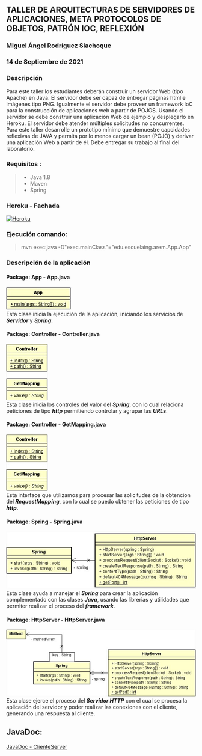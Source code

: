 ## TALLER DE ARQUITECTURAS DE SERVIDORES DE APLICACIONES, META PROTOCOLOS DE OBJETOS, PATRÓN IOC, REFLEXIÓN
### Miguel Ángel Rodríguez Siachoque
### 14 de Septiembre de 2021

### Descripción
Para este taller los estudiantes deberán construir un servidor Web (tipo Apache) en Java. El servidor debe ser capaz de entregar páginas html e imágenes tipo PNG. Igualmente el servidor debe proveer un framework IoC para la construcción de aplicaciones web a partir de POJOS. Usando el servidor se debe construir una aplicación Web de ejemplo y desplegarlo en Heroku. El servidor debe atender múltiples solicitudes no concurrentes.<br>
Para este taller desarrolle un prototipo mínimo que demuestre capcidades reflexivas de JAVA y permita por lo menos cargar un bean (POJO) y derivar una aplicación Web a partir de él. Debe entregar su trabajo al final del laboratorio.

### Requisitos :
> - Java 1.8
> - Maven 
> - Spring

### Heroku - Fachada
[![Heroku](https://www.herokucdn.com/deploy/button.png)](https://tallerioc.herokuapp.com)

### Ejecución comando:
> mvn exec:java -D"exec.mainClass"="edu.escuelaing.arem.App.App" 

### Descripción de la aplicación
#### Package: App - App.java
![Diagrama Clases](Image/Image1.jpg)<br>
Esta clase inicia la ejecución de la aplicación, iniciando los servicios de ___Servidor___ y ___Spring___.
#### Package: Controller - Controller.java
![Diagrama Clases](Image/Image2.jpg)<br>
Esta clase inicia los controles del valor del ___Spring___, con lo cual relaciona peticiones de tipo ___http___ permitiendo controlar y agrupar las ___URLs___.
#### Package: Controller - GetMapping.java
![Diagrama Clases](Image/Image2.jpg)<br>
Esta interface que utilizamos para procesar las solicitudes de la obtencion del ___RequestMapping___, con lo cual se puedo obtener las peticiones de tipo ___http___.
#### Package: Spring - Spring.java
![Diagrama Clases](Image/Image3.jpg)<br>
Esta clase ayuda a manejar el ___Spring___ para crear la aplicación complementado con las clases ___Java___, usando las librerias y utilidades que permiter realizar el proceso del ___framework___.
#### Package: HttpServer - HttpServer.java
![Diagrama Clases](Image/Image4.jpg)<br>
Esta clase ejerce el proceso del ___Servidor HTTP___ con el cual se procesa la aplicación del servidor y poder realizar las conexiones con el cliente, generando una respuesta al cliente.

## JavaDoc:
[JavaDoc - ClienteServer](JavaDocs/index.html)